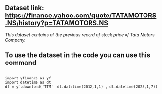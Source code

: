 ## Dataset link: https://finance.yahoo.com/quote/TATAMOTORS.NS/history?p=TATAMOTORS.NS
<i> This dataset contains all the previous record of stock price of Tata Motors Company. </i>
## To use the dataset in the code you can use this command
<code> 
import yfinance as yf
import datetime as dt
df = yf.download('TTM', dt.datetime(2012,1,1) , dt.datetime(2023,1,7)) </code>
